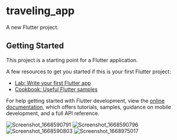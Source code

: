 # traveling_app

A new Flutter project.

## Getting Started

This project is a starting point for a Flutter application.

A few resources to get you started if this is your first Flutter project:

- [Lab: Write your first Flutter app](https://docs.flutter.dev/get-started/codelab)
- [Cookbook: Useful Flutter samples](https://docs.flutter.dev/cookbook)

For help getting started with Flutter development, view the
[online documentation](https://docs.flutter.dev/), which offers tutorials,
samples, guidance on mobile development, and a full API reference.

![Screenshot_1668590791](https://user-images.githubusercontent.com/93128332/203158988-a9fcc6a2-fbef-4ff0-89b3-ee2f9d89a831.png)
![Screenshot_1668590796](https://user-images.githubusercontent.com/93128332/203159050-f4f8de1e-eb91-4b6e-8b8f-000d04ba90bd.png)
![Screenshot_1668590803](https://user-images.githubusercontent.com/93128332/203159092-c3934950-a0db-470d-84fc-8647b45e1d44.png)
![Screenshot_1668975017](https://user-images.githubusercontent.com/93128332/203159162-864f4b81-c863-40ea-99cf-7c596b404635.png)
